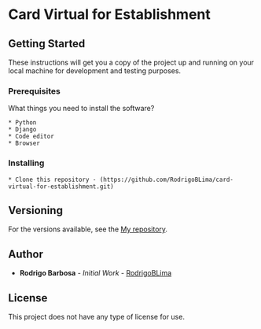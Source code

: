 # Card Virtual for Establishment

## Getting Started

These instructions will get you a copy of the project up and running on your local machine for development and testing purposes.

### Prerequisites

What things you need to install the software?

```
* Python 
* Django
* Code editor
* Browser
```

### Installing


```
* Clone this repository - (https://github.com/RodrigoBLima/card-virtual-for-establishment.git)
```

## Versioning

For the versions available, see the [My repository](https://github.com/RodrigoBLima).


## Author

* **Rodrigo Barbosa** - *Initial Work* - [RodrigoBLima](https://github.com/RodrigoBLima)

## License

This project does not have any type of license for use.
